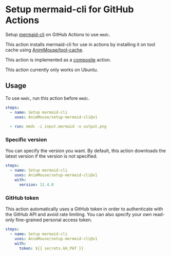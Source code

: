 # Setup mermaid-cli for GitHub Actions
Setup [mermaid-cli](https://github.com/mermaid-js/mermaid-cli) on GitHub Actions to use `mmdc`.

This action installs mermaid-cli for use in actions by installing it on tool cache using [AnimMouse/tool-cache](https://github.com/AnimMouse/tool-cache).

This action is implemented as a [composite](https://docs.github.com/en/actions/creating-actions/creating-a-composite-action) action.

This action currently only works on Ubuntu.

## Usage
To use `mmdc`, run this action before `mmdc`.

```yaml
steps:
  - name: Setup mermaid-cli
    uses: AnimMouse/setup-mermaid-cli@v1
    
  - run: mmdc -i input.mermaid -o output.png
```

### Specific version
You can specify the version you want. By default, this action downloads the latest version if the version is not specified.

```yaml
steps:
  - name: Setup mermaid-cli
    uses: AnimMouse/setup-mermaid-cli@v1
    with:
      version: 11.4.0
```

### GitHub token
This action automatically uses a GitHub token in order to authenticate with the GitHub API and avoid rate limiting. You can also specify your own read-only fine-grained personal access token.

```yaml
steps:
  - name: Setup mermaid-cli
    uses: AnimMouse/setup-mermaid-cli@v1
    with:
      token: ${{ secrets.GH_PAT }}
```